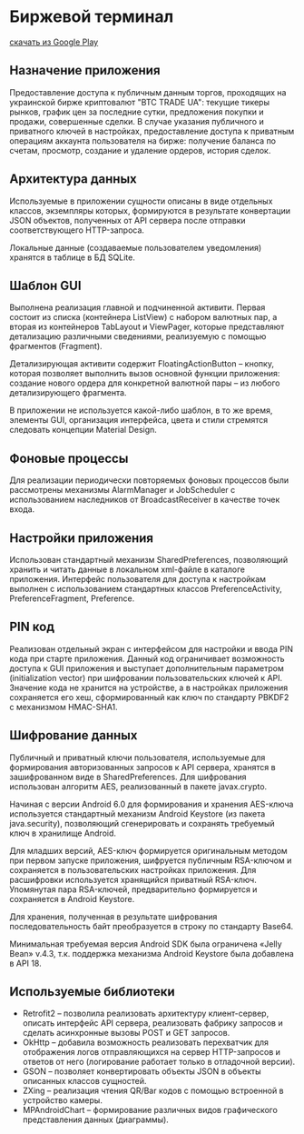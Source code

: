 <h1>Биржевой терминал</h1>
<a href="https://play.google.com/store/apps/details?id=basilisk.stockexchangeterminal" target="blank">скачать из Google Play</a>

<h2>Назначение приложения</h2>
<p>Предоставление доступа к публичным данным торгов, проходящих на украинской бирже криптовалют "BTC TRADE UA": текущие тикеры рынков, график цен за последние сутки, предложения покупки и продажи, совершенные сделки. В случае указания публичного и приватного ключей в настройках, предоставление доступа к приватным операциям аккаунта пользователя на бирже: получение баланса по счетам, просмотр, создание и удаление ордеров, история сделок.

<h2>Архитектура данных</h2>
<p>Используемые в приложении сущности  описаны в виде отдельных классов, экземпляры которых, формируются в результате конвертации JSON объектов, полученных от API сервера после отправки соответствующего HTTP-запроса.
<p>Локальные данные (создаваемые пользователем уведомления) хранятся в таблице в БД SQLite.

<h2>Шаблон GUI</h2>
<p>Выполнена реализация главной и подчиненной активити. Первая состоит из списка (контейнера ListView)  с набором валютных пар, а вторая из контейнеров TabLayout  и ViewPager, которые представляют детализацию различными сведениями,  реализуемую  c помощью фрагментов (Fragment).
<p>Детализирующая активити содержит FloatingActionButton – кнопку, которая позволяет выполнить вызов основной функции приложения: создание нового ордера для конкретной валютной пары – из любого детализирующего фрагмента.
<p>В приложении не используется какой-либо шаблон, в то же время, элементы GUI, организация интерфейса, цвета и стили стремятся следовать концепции Material Design.

<h2>Фоновые процессы</h2>
<p>Для реализации периодически повторяемых фоновых  процессов были рассмотрены механизмы AlarmManager и JobScheduler с использованием наследников от BroadcastReceiver в качестве точек входа.

<h2>Настройки приложения</h2>
<p>Использован стандартный механизм SharedPreferences, позволяющий хранить и читать данные в локальном xml-файле в каталоге приложения. Интерфейс пользователя для доступа к настройкам выполнен с использованием стандартных классов PreferenceActivity,  PreferenceFragment, Preference.

<h2>PIN код</h2>
<p>Реализован отдельный экран с интерфейсом для настройки и ввода PIN кода при старте приложения. Данный код ограничивает возможность доступа к GUI приложения и выступает дополнительным параметром (initialization vector) при шифровании пользовательских ключей к API. Значение кода не хранится на устройстве, а в настройках приложения сохраняется его хеш, сформированный как ключ по стандарту PBKDF2 с механизмом HMAC-SHA1.

<h2>Шифрование данных</h2>
<p>Публичный и приватный ключи пользователя, используемые для формирования авторизованных запросов к API сервера,  хранятся в зашифрованном виде в SharedPreferences. Для шифрования использован алгоритм AES, реализованный в пакете javax.crypto.
<p>Начиная с версии Android 6.0 для формирования и хранения AES-ключа используется стандартный механизм Android Keystore (из пакета java.security), позволяющий сгенерировать и сохранять требуемый ключ в хранилище Android.
<p>Для младших версий, AES-ключ формируется оригинальным методом при первом запуске приложения, шифруется публичным RSA-ключом и сохраняется в пользовательских настройках приложения. Для расшифровки используется хранящийся приватный RSA-ключ. Упомянутая пара RSA-ключей, предварительно формируется и сохраняется в Android Keystore.
<p>Для хранения, полученная в результате шифрования последовательность байт преобразуется в строку по стандарту Base64.
<p>Минимальная требуемая версия Android SDK была ограничена «Jelly Bean» v.4.3, т.к. поддержка механизма Android Keystore была добавлена в API 18.

<h2>Используемые библиотеки</h2>
<ul>
<li>Retrofit2 – позволила реализовать архитектуру клиент-сервер, описать интерфейс  API сервера, реализовать фабрику запросов и сделать асинхронные вызовы POST и GET запросов.
<li>OkHttp – добавила возможность реализовать перехватчик для отображения логов отправляющихся на сервер HTTP-запросов и ответов от него (логирование работает только в отладочной версии).
<li>GSON – позволяет конвертировать объекты JSON в объекты описанных классов сущностей.
<li>ZXing – реализация чтения QR/Bar кодов c помощью встроенной в устройство камеры.
<li>MPAndroidChart – формирование различных видов графического представления данных (диаграммы).
</ul>
